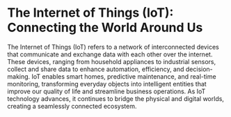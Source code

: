# The Internet of Things (IoT): Connecting the World Around Us

The Internet of Things (IoT) refers to a network of interconnected devices that communicate and exchange data with each other over the internet. These devices, ranging from household appliances to industrial sensors, collect and share data to enhance automation, efficiency, and decision-making. IoT enables smart homes, predictive maintenance, and real-time monitoring, transforming everyday objects into intelligent entities that improve our quality of life and streamline business operations. As IoT technology advances, it continues to bridge the physical and digital worlds, creating a seamlessly connected ecosystem.
